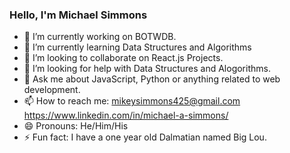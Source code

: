 ### Hello, I'm Michael Simmons



- 🔭 I’m currently working on BOTWDB.  
- 🌱 I’m currently learning Data Structures and Algorithms
- 👯 I’m looking to collaborate on React.js Projects.
- 🤔 I’m looking for help with Data Structures and Alogorithms. 
- 💬 Ask me about JavaScript, Python or anything related to web development.
- 📫 How to reach me: mikeysimmons425@gmail.com https://www.linkedin.com/in/michael-a-simmons/
- 😄 Pronouns: He/Him/His
- ⚡ Fun fact: I have a one year old Dalmatian named Big Lou.

       

